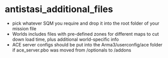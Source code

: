 # antistasi_additional_files
- pick whatever SQM you require and drop it into the root folder of your mission file
- Worlds includes files with pre-defined zones for different maps to cut down load time, plus additional world-specific info
- ACE server configs should be put into the Arma3/userconfig/ace folder if ace_server.pbo was moved from /optionals to /addons

